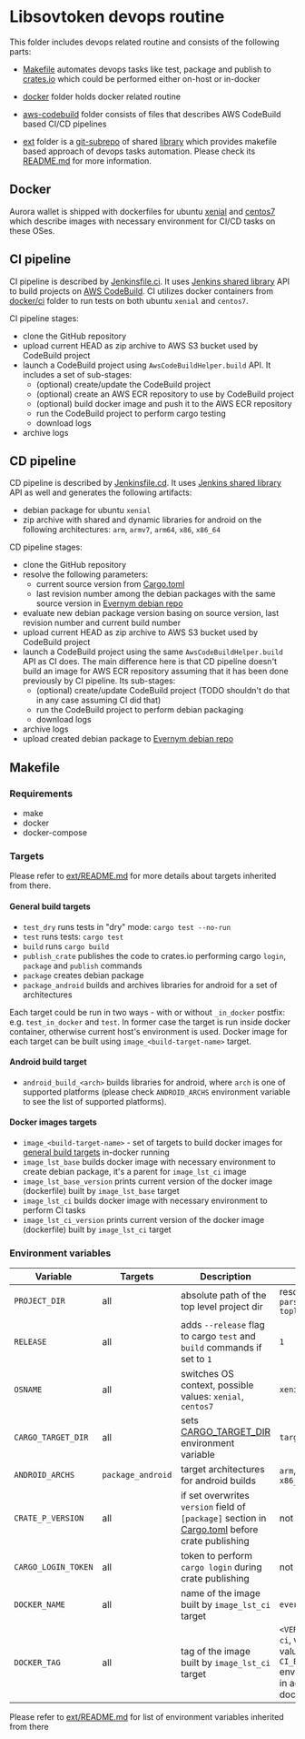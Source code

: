 # Libsovtoken devops routine

This folder includes devops related routine and consists of the following parts:
- [Makefile](Makefile) automates devops tasks like test, package and publish to [crates.io](https://crates.io/) which could be performed either on-host or in-docker
- [docker](docker) folder holds docker related routine
- [aws-codebuild](aws-codebuild) folder consists of files that describes AWS CodeBuild based CI/CD pipelines
- [ext](ext) folder is a [git-subrepo][d003158e] of shared [library](https://github.com/evernym/jenkins-shared/tree/devops-shared) which provides makefile based approach of devops tasks automation. Please check its [README.md](ext/README.md) for more information.

  [d003158e]: https://github.com/ingydotnet/git-subrepo "git-subrepo"

## Docker

Aurora wallet is shipped with dockerfiles for ubuntu [xenial](docker/ci/xenial/Dockerfile) and [centos7](docker/ci/xenial/Dockerfile) which describe images with necessary environment for CI/CD tasks on these OSes.

## CI pipeline

CI pipeline is described by [Jenkinsfile.ci](aws-codebuild/Jenkinsfile.ci). It uses [Jenkins shared library](https://github.com/evernym/jenkins-shared/tree/aws-codebuild) API to build projects on [AWS CodeBuild](https://aws.amazon.com/codebuild/). CI utilizes docker containers from [docker/ci](docker/ci) folder to run tests on both ubuntu `xenial` and `centos7`.

CI pipeline stages:
- clone the GitHub repository
- upload current HEAD as zip archive to AWS S3 bucket used by CodeBuild project
- launch a CodeBuild project using `AwsCodeBuildHelper.build` API. It includes a set of sub-stages:
  - (optional) create/update the CodeBuild project
  - (optional) create an AWS ECR repository to use by CodeBuild project
  - (optional) build docker image and push it to the AWS ECR repository
  - run the CodeBuild project to perform cargo testing
  - download logs
- archive logs

## CD pipeline

CD pipeline is described by [Jenkinsfile.cd](aws-codebuild/Jenkinsfile.cd). It uses [Jenkins shared library](https://github.com/evernym/jenkins-shared/tree/aws-codebuild) API as well and generates the following artifacts:
- debian package for ubuntu `xenial`
- zip archive with shared and dynamic libraries for android on the following architectures: `arm`, `armv7`, `arm64`, `x86`, `x86_64`

CD pipeline stages:
- clone the GitHub repository
- resolve the following parameters:
  - current source version from [Cargo.toml](../libsovtoken/Cargo.toml)
  - last revision number among the debian packages with the same source version in [Evernym debian repo](https://repo.corp.evernym.com/deb/dists/evernym-agency-dev-ubuntu/)
- evaluate new debian package version basing on source version, last revision number and current build number
- upload current HEAD as zip archive to AWS S3 bucket used by CodeBuild project
- launch a CodeBuild project using the same `AwsCodeBuildHelper.build` API as CI does. The main difference here is that CD pipeline doesn't build an image for AWS ECR repository assuming that it has been done previously by CI pipeline. Its sub-stages:
  - (optional) create/update CodeBuild project (TODO shouldn't do that in any case assuming CI did that)
  - run the CodeBuild project to perform debian packaging
  - download logs
- archive logs
- upload created debian package to [Evernym debian repo](https://repo.corp.evernym.com/deb/dists/evernym-agency-dev-ubuntu/)

## Makefile

### Requirements

- make
- docker
- docker-compose

### Targets

Please refer to [ext/README.md](ext/README.md) for more details about targets inherited from there.

#### General build targets
- `test_dry` runs tests in "dry" mode: `cargo test --no-run`
- `test` runs tests: `cargo test`
- `build` runs `cargo build`
- `publish_crate` publishes the code to crates.io performing cargo `login`, `package` and `publish` commands
- `package` creates debian package
- `package_android` builds and archives libraries for android for a set of architectures

Each target could be run in two ways - with or without `_in_docker` postfix: e.g. `test_in_docker` and `test`. In former case the target is run inside docker container, otherwise current host's environment is used. Docker image for each target can be built using `image_<build-target-name>` target.

#### Android build target
- `android_build_<arch>` builds libraries for android, where `arch` is one of supported platforms (please check `ANDROID_ARCHS` environment variable to see the list of supported platforms).


#### Docker images targets
- `image_<build-target-name>` - set of targets to build docker images for [general build targets](#general-build-targets) in-docker running
- `image_lst_base` builds docker image with necessary environment to create debian package, it's a parent for `image_lst_ci` image
- `image_lst_base_version` prints current version of the docker image (dockerfile) built by `image_lst_base` target
- `image_lst_ci` builds docker image with necessary environment to perform CI tasks
- `image_lst_ci_version` prints current version of the docker image (dockerfile) built by `image_lst_ci` target

### Environment variables

| Variable      | Targets | Description | Default
|---            |---                  |---|---|
| `PROJECT_DIR`       | all  | absolute path of the top level project dir   |resolved as `git rev-parse --show-toplevel`   |
|  `RELEASE`          | all  | adds `--release` flag to cargo `test` and `build` commands if set to `1`  | `1`  |
|  `OSNAME`           | all  | switches OS context, possible values: `xenial`, `centos7`|`xenial`|
|  `CARGO_TARGET_DIR` | all  | sets [CARGO_TARGET_DIR](https://doc.rust-lang.org/cargo/reference/environment-variables.html) environment variable|`target/$(OSNAME)`    |
| `ANDROID_ARCHS`     |`package_android`  | target architectures for android builds  |`arm`, `armv7`, `arm64`, `x86`, `x86_64`|
| `CRATE_P_VERSION`   | all  | if set overwrites `version` field of `[package]` section in [Cargo.toml](../libsovtoken/Cargo.toml) before crate publishing| not set  |
| `CARGO_LOGIN_TOKEN` | all  | token to perform `cargo login` during crate publishing  |not set|
| `DOCKER_NAME`       | all  | name of the image built by `image_lst_ci` target |`evernym/libsovtoken`|
|  `DOCKER_TAG`       | all  | tag of the image built by `image_lst_ci` target| `<VERSION>-$(OSNAME)-ci`, where `VERSION` is value of `CI_ENV_VERSION` environment variable in accordant dockerfile     |

Please refer to [ext/README.md](ext/README.md) for list of environment variables inherited from there
